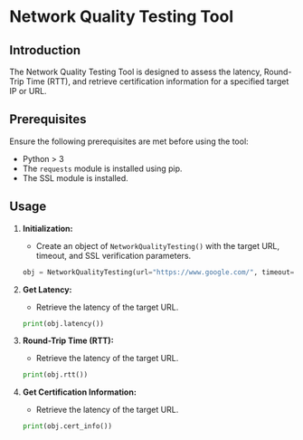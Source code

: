 # Network Quality Testing Tool

## Introduction
The Network Quality Testing Tool is designed to assess the latency, Round-Trip Time (RTT), and retrieve certification information for a specified target IP or URL.

## Prerequisites
Ensure the following prerequisites are met before using the tool:
- Python > 3
- The `requests` module is installed using pip.
- The SSL module is installed.

## Usage
1. **Initialization:**
   - Create an object of `NetworkQualityTesting()` with the target URL, timeout, and SSL verification parameters.
   ```python
   obj = NetworkQualityTesting(url="https://www.google.com/", timeout=5, verify=false)
   ```

2. **Get Latency:**
   - Retrieve the latency of the target URL.
   ```python
   print(obj.latency())
   ```
3. **Round-Trip Time (RTT):**
   - Retrieve the latency of the target URL.
   ```python
   print(obj.rtt())
   ```
4. **Get Certification Information:**
   - Retrieve the latency of the target URL.
   ```python
   print(obj.cert_info())
   ```    
